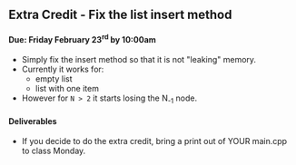 ## Extra Credit - Fix the list insert method
#### Due: Friday February 23<sup>rd</sup> by 10:00am

- Simply fix the insert method so that it is not "leaking" memory.
- Currently it works for:
    - empty list
    - list with one item
- However for `N > 2` it starts losing the N<sub>-1</sub> node.

#### Deliverables
- If you decide to do the extra credit, bring a print out of YOUR main.cpp to class Monday.
